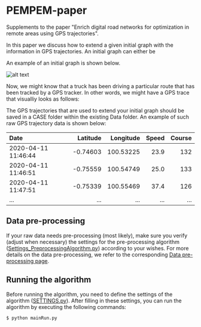 # PEMPEM-paper
Supplements to the paper "Enrich digital road networks for optimization in remote areas using GPS trajectories".

[comment]: <> (Include authors)

In this paper we discuss how to extend a given initial graph with the information in GPS trajectories. An initial graph can either be 



An example of an initial graph is shown below. 

![alt text](readmefigures/exampleTrajectory.png|width=100px)




Now, we might know that a truck has been driving a particular route that has been tracked by a GPS tracker. In other words, we might have a GPS trace that visualliy looks as follows: 









The GPS trajectories that are used to extend your initial graph should be saved in a CASE folder within the existing Data folder. An example of such raw GPS trajectory data is shown below:

| Date                |Latitude|Longitude|Speed  |Course |
| :------------------ |-------:|--------:|------:|------:|
| 2020-04-11 11:46:44 |-0.74603|100.53225 | 23.9 | 132  | 
| 2020-04-11 11:46:51 |-0.75559|100.54749 | 25.0 | 133 |
| 2020-04-11 11:47:51 |-0.75339|100.55469 | 37.4 | 126 |
| ... | ... | ... | ... | ... |

## Data pre-processing
If your raw data needs pre-processing (most likely), make sure you verify (adjust when necessary) the settings for the pre-processing algorithm ([Settings_PreprocessingAlgorithm.py](https://github.com/valentijnstienen/PEMPEM-paper/blob/main/Data%20(github)/SETTINGS_PreprocessingAlgorithm.py)) according to your wishes. For more details on the data pre-processing, we refer to the corresponding [Data pre-processing page](https://github.com/valentijnstienen/PEMPEM-paper/tree/main/Data%20(github)).


## Running the algorithm
Before running the algorithm, you need to define the settings of the algorithm ([SETTINGS.py](https://github.com/valentijnstienen/PEMPEM-paper/tree/main/SETTINGS.py)). After filling in these settings, you can run the algorithm by executing the following commands:

```
$ python mainRun.py
```


